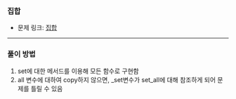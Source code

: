 ### 집합
- 문제 링크: [집합](https://www.acmicpc.net/problem/11723)
---
### 풀이 방법
1. set에 대한 메서드를 이용해 모든 함수로 구현함
2. all 변수에 대하여 copy하지 않으면, _set변수가 set_all에 대해 참조하게 되어 문제를 틀릴 수 있음